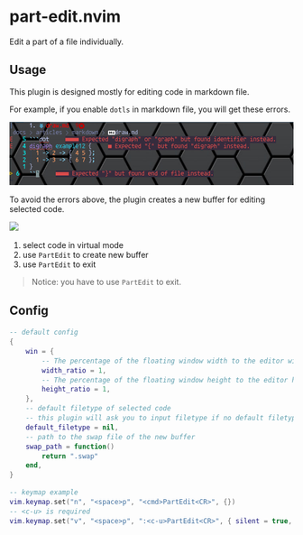# part-edit.nvim

Edit a part of a file individually.

## Usage

This plugin is designed mostly for editing code in markdown file.

For example, if you enable `dotls` in markdown file, you will get these errors.

<img src="https://github.com/niuiic/assets/blob/main/part-edit.nvim/error.png" />

To avoid the errors above, the plugin creates a new buffer for editing selected code.

<img src="https://github.com/niuiic/assets/blob/main/part-edit.nvim/usage.gif" />

1. select code in virtual mode
2. use `PartEdit` to create new buffer
3. use `PartEdit` to exit

> Notice: you have to use `PartEdit` to exit.

## Config

```lua
-- default config
{
    win = {
        -- The percentage of the floating window width to the editor width
        width_ratio = 1,
        -- The percentage of the floating window height to the editor height
        height_ratio = 1,
    },
    -- default filetype of selected code
    -- this plugin will ask you to input filetype if no default filetype specified
    default_filetype = nil,
    -- path to the swap file of the new buffer
	swap_path = function()
		return ".swap"
	end,
}
```

```lua
-- keymap example
vim.keymap.set("n", "<space>p", "<cmd>PartEdit<CR>", {})
-- <c-u> is required
vim.keymap.set("v", "<space>p", ":<c-u>PartEdit<CR>", { silent = true, mode = "v"})
```
